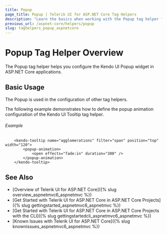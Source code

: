 ```yaml
---
title: Popup
page_title: Popup | Telerik UI for ASP.NET Core Tag Helpers
description: "Learn the basics when working with the Popup tag helper for ASP.NET Core (MVC 6 or ASP.NET Core MVC)."
previous_url: /aspnet-core/helpers/popup
slug: taghelpers_popup_aspnetcore
---
```


# Popup Tag Helper Overview

The Popup tag helper helps you configure the Kendo UI Popup widget in ASP.NET Core applications.

## Basic Usage

The Popup is used in the configuration of other tag helpers.

The following example demonstrates how to define the popup animation configuration of the Kendo UI Tooltip tag helper.

###### Example

        <kendo-tooltip name="agglomerations" filter="span" position="top" width="120">
			<popup-animation>
				<open effects="fade:in" duration="300" />
			</popup-animation>
		</kendo-tooltip>

## See Also

* [Overview of Telerik UI for ASP.NET Core]({% slug overview_aspnetmvc6_aspnetmvc %})
* [Get Started with Telerik UI for ASP.NET Core in ASP.NET Core Projects]({% slug gettingstarted_aspnetmvc6_aspnetmvc %})
* [Get Started with Telerik UI for ASP.NET Core in ASP.NET Core Projects with the CLI]({% slug gettingstartedcli_aspnetmvc6_aspnetmvc %})
* [Known Issues with Telerik UI for ASP.NET Core]({% slug knownissues_aspnetmvc6_aspnetmvc %})
